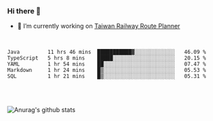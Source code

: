 ### Hi there 👋

- 🔭 I’m currently working on [Taiwan Railway Route Planner](https://github.com/Taiwan-Railway-Route-Planner)

<br/>

<!--START_SECTION:waka-->
```text
Java         11 hrs 46 mins  ███████████▓░░░░░░░░░░░░░   46.09 % 
TypeScript   5 hrs 8 mins    █████░░░░░░░░░░░░░░░░░░░░   20.15 % 
YAML         1 hr 54 mins    ██░░░░░░░░░░░░░░░░░░░░░░░   07.47 % 
Markdown     1 hr 24 mins    █▒░░░░░░░░░░░░░░░░░░░░░░░   05.53 % 
SQL          1 hr 21 mins    █▒░░░░░░░░░░░░░░░░░░░░░░░   05.31 % 
```
<!--END_SECTION:waka-->

<br/>
<br/>

![Anurag's github stats](https://github-readme-stats.vercel.app/api?username=DepickereSven&show_icons=true&theme=tokyonight)



<!--
**DepickereSven/DepickereSven** is a ✨ _special_ ✨ repository because its `README.md` (this file) appears on your GitHub profile.

Here are some ideas to get you started:

- 🔭 I’m currently working on ...
- 🌱 I’m currently learning ...
- 👯 I’m looking to collaborate on ...
- 🤔 I’m looking for help with ...
- 💬 Ask me about ...
- 📫 How to reach me: ...
- 😄 Pronouns: ...
- ⚡ Fun fact: ...
-->
